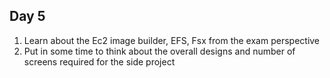 ## Day 5

1. Learn about the Ec2 image builder, EFS, Fsx from the exam perspective
2. Put in some time to think about the overall designs and number of screens required for the side project
